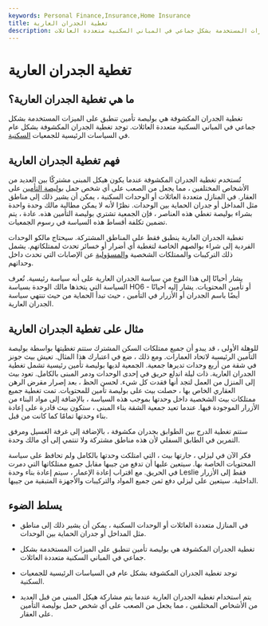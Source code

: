```yaml
---
keywords: Personal Finance,Insurance,Home Insurance
title: تغطية الجدران العارية
description: تغطية الجدران المكشوفة هي نوع من التغطية التأمينية التي تنطبق على الميزات المستخدمة بشكل جماعي في المباني السكنية متعددة العائلات.
---
```


# تغطية الجدران العارية
## ما هي تغطية الجدران العارية؟

تغطية الجدران المكشوفة هي بوليصة تأمين تنطبق على الميزات المستخدمة بشكل جماعي في المباني السكنية متعددة العائلات. توجد تغطية الجدران المكشوفة بشكل عام في السياسات الرئيسية للجمعيات [السكنية](/condominium).

## فهم تغطية الجدران العارية

تُستخدم تغطية الجدران المكشوفة عندما يكون هيكل المبنى مشتركًا بين العديد من الأشخاص المختلفين ، مما يجعل من الصعب على أي شخص حمل [بوليصة التأمين](/insurance) على العقار. في المنازل متعددة العائلات أو الوحدات السكنية ، يمكن أن يشير ذلك إلى مناطق مثل المداخل أو جدران الحماية بين الوحدات. نظرًا لأنه لا يمكن مطالبة مالك وحدة واحدة بشراء بوليصة تغطي هذه العناصر ، فإن الجمعية تشتري بوليصة التأمين هذه. عادة ، يتم تضمين تكلفة أقساط هذه السياسة في رسوم الجمعيات.

تغطية الجدران العارية ينطبق فقط على المناطق المشتركة. سيحتاج مالكو الوحدات الفردية إلى شراء بوالصهم الخاصة لتغطية أي أضرار أو خسائر تحدث لممتلكاتهم. يشمل ذلك التركيبات والممتلكات الشخصية [والمسؤولية](/liability) عن الإصابات التي تحدث داخل وحداتهم.

يشار أحيانًا إلى هذا النوع من سياسة الجدران العارية على أنه سياسة رئيسية. تُعرف السياسة التي يتخذها مالك الوحدة بسياسة HO6 - أو تأمين المحتويات. يشار إليه أحيانًا أيضًا باسم الجدران أو الأزرار في التأمين ، حيث تبدأ الحماية من حيث تنتهي سياسة الجدران العارية.

## مثال على تغطية الجدران العارية

للوهلة الأولى ، قد يبدو أن جميع ممتلكات السكن المشترك ستتم تغطيتها بواسطة بوليصة التأمين الرئيسية لاتحاد العمارات. ومع ذلك ، ضع في اعتبارك هذا المثال. تعيش بيث جونز في شقة من أربع وحدات تديرها جمعية. الجمعية لديها بوليصة تأمين رئيسية تشمل تغطية الجدران العارية. ذات ليلة اندلع حريق في إحدى الوحدات ودمر المبنى بالكامل. تعود بيث إلى المنزل من العمل لتجد أنها فقدت كل شيء. لحسن الحظ ، بعد إصرار مقرض الرهن العقاري الخاص بها ، حصلت بيث على بوليصة تأمين للمحتويات. تمت تغطية جميع ممتلكات بيث الشخصية داخل وحدتها بموجب هذه السياسة ، بالإضافة إلى مواد البناء من الأزرار الموجودة فيها. عندما تعيد جمعية الشقة بناء المبنى ، ستكون بيث قادرة على إعادة بناء وحدتها تمامًا كما كانت من قبل.

ستتم تغطية الدرج بين الطوابق بجدران مكشوفة ، بالإضافة إلى غرفة الغسيل ومرفق التمرين في الطابق السفلي لأن هذه مناطق مشتركة ولا تنتمي إلى أي مالك وحدة.

فكر الآن في ليزلي ، جارتها بيث ، التي امتلكت وحدتها بالكامل ولم تحافظ على سياسة المحتويات الخاصة بها. سيتعين عليها أن تدفع من جيبها مقابل جميع ممتلكاتها التي دمرت في الحريق. مع اقتراب إعادة الإعمار ، سيتم إعادة بناء وحدة Leslie فقط إلى الأزرار الداخلية. سيتعين على ليزلي دفع ثمن جميع المواد والتركيبات والأجهزة المتبقية من جيبها.

## يسلط الضوء

- في المنازل متعددة العائلات أو الوحدات السكنية ، يمكن أن يشير ذلك إلى مناطق مثل المداخل أو جدران الحماية بين الوحدات.

- تغطية الجدران المكشوفة هي بوليصة تأمين تنطبق على الميزات المستخدمة بشكل جماعي في المباني السكنية متعددة العائلات.

- توجد تغطية الجدران المكشوفة بشكل عام في السياسات الرئيسية للجمعيات السكنية.

- يتم استخدام تغطية الجدران العارية عندما يتم مشاركة هيكل المبنى من قبل العديد من الأشخاص المختلفين ، مما يجعل من الصعب على أي شخص حمل بوليصة التأمين على العقار.

